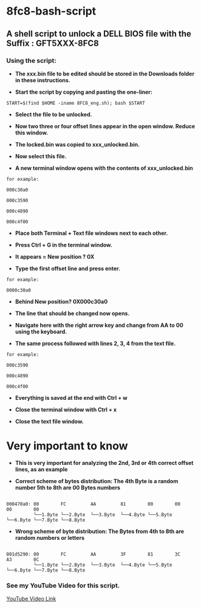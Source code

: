 # 8fc8-bash-script

## A shell script to unlock a DELL BIOS file with the Suffix : GFT5XXX-8FC8


### Using the script:

* **The xxx.bin file to be edited should be stored in the Downloads folder in these instructions.**

* **Start the script by copying and pasting the one-liner:**
```
START=$(find $HOME -iname 8FC8_eng.sh); bash $START
```
* **Select the file to be unlocked.**

* **Now two three or four offset lines appear in the open window. Reduce this window.**

* **The locked.bin was copied to xxx_unlocked.bin.**

* **Now select this file.**

* **A new terminal window opens with the contents of xxx_unlocked.bin**
```
for example:

000c30a0 

000c3590 

000c4890 

000c4f00 
```
* **Place both Terminal + Text file windows next to each other.**

* **Press Ctrl + G in the terminal window.**

* **It appears = New position ? 0X**

* **Type the first offset line and press enter.**
```
for example:

0000c30a0 
```
* **Behind New position? 0X000c30a0**

* **The line that should be changed now opens.**

* **Navigate here with the right arrow key and change from AA to 00 using the keyboard.**

* **The same process followed with lines 2, 3, 4 from the text file.**
```
for example:

000c3590 

000c4890 

000c4f00 
```
* **Everything is saved at the end with Ctrl + w**

* **Close the terminal window with Ctrl + x**

* **Close the text file window.**

# Very important to know

* **This is very important for analyzing the 2nd, 3rd or 4th correct offset lines, as an example**


* **Correct scheme of bytes distribution: The 4th Byte is a random number 5th to 8th are 00 Bytes numbers**

```

000470a0: 00        FC         AA         81        00        00        00        00
      	  └──1.Byte └──2.Byte  └──3.Byte  └──4.Byte └──5.Byte └──6.Byte └──7.Byte └──8.Byte

```

* **Wrong scheme of byte distribution: The Bytes from 4th to 8th are random numbers or letters**

```

001d5290: 00        FC         AA         3F        81        3C        A3        0C
      	  └──1.Byte └──2.Byte  └──3.Byte  └──4.Byte └──5.Byte └──6.Byte └──7.Byte └──8.Byte

```

### See my YouTube Video for this script.

[YouTube Video Link](https://www.youtube.com/watch?v=_RIK7jIUEmU)




